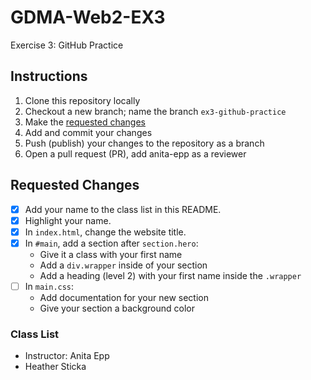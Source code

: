 # GDMA-Web2-EX3
Exercise 3: GitHub Practice

## Instructions
1. Clone this repository locally
2. Checkout a new branch; name the branch `ex3-github-practice`
3. Make the [requested changes](#requested-changes)
4. Add and commit your changes
5. Push (publish) your changes to the repository as a branch
6. Open a pull request (PR), add anita-epp as a reviewer

## Requested Changes
- [X] Add your name to the class list in this README.
- [X] Highlight your name.
- [X] In `index.html`, change the website title.
- [X] In `#main`, add a section after `section.hero`:
   - Give it a class with your first name
   - Add a `div.wrapper` inside of your section
   - Add a heading (level 2) with your first name inside the `.wrapper`
- [ ] In `main.css`:
   - Add documentation for your new section
   - Give your section a background color

### Class List
- Instructor: Anita Epp
- Heather Sticka
